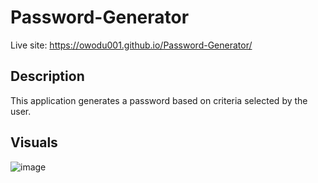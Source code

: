 # Password-Generator

Live site: https://owodu001.github.io/Password-Generator/

## Description

This application generates a password based on criteria selected by the user. 

## Visuals

![image](https://user-images.githubusercontent.com/55159065/71426160-63721b00-266b-11ea-88c6-2a102f75dc1b.png)



